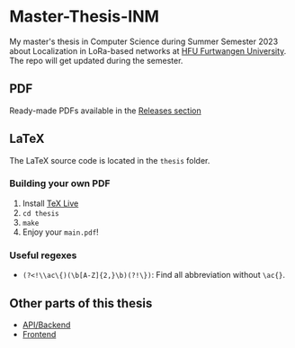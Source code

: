 # Master-Thesis-INM

My master's thesis in Computer Science during Summer Semester 2023 about Localization in LoRa-based networks at [HFU Furtwangen University](https://www.hs-furtwangen.de/).
The repo will get updated during the semester.

## PDF

Ready-made PDFs available in the [Releases section](https://github.com/Bassadin/Master-Thesis-INM/releases)

## LaTeX

The LaTeX source code is located in the `thesis` folder.

### Building your own PDF

1. Install [TeX Live](https://www.tug.org/texlive/)
2. `cd thesis`
3. `make`
4. Enjoy your `main.pdf`!

### Useful regexes

- `(?<!\\ac\{)(\b[A-Z]{2,}\b)(?!\})`: Find all abbreviation without `\ac{}`.

## Other parts of this thesis

- [API/Backend](https://github.com/Bassadin/ttn-locator-backend)
- [Frontend](https://github.com/Bassadin/ttn-locator-frontend)
